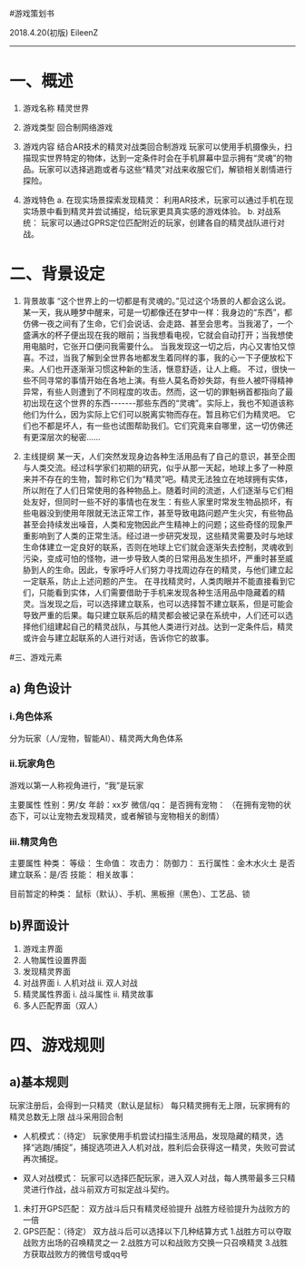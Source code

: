 #游戏策划书

2018.4.20(初版)
EileenZ

-----

# 一、概述
1. 游戏名称
精灵世界

2. 游戏类型
回合制网络游戏

3. 游戏内容
结合AR技术的精灵对战类回合制游戏
玩家可以使用手机摄像头，扫描现实世界特定的物体，达到一定条件时会在手机屏幕中显示拥有“灵魂”的物品。玩家可以选择逃跑或者与这些“精灵”对战来收服它们，解锁相关剧情进行探险。

4. 游戏特色
a. 在现实场景探索发现精灵：
利用AR技术，玩家可以通过手机在现实场景中看到精灵并尝试捕捉，给玩家更具真实感的游戏体验。
b.  对战系统：
玩家可以通过GPRS定位匹配附近的玩家，创建各自的精灵战队进行对战。


# 二、背景设定
1. 背景故事
“这个世界上的一切都是有灵魂的。”见过这个场景的人都会这么说。某一天，我从睡梦中醒来，可是一切都像还在梦中一样：我身边的“东西”，都仿佛一夜之间有了生命，它们会说话、会走路、甚至会思考。当我渴了，一个盛满水的杯子便出现在我的眼前；当我想看电视，它就会自动打开；当我想使用电脑时，它张开口便问我需要什么。
当我发现这一切之后，内心又害怕又惊喜。不过，当我了解到全世界各地都发生着同样的事，我的心一下子便放松下来。人们也开逐渐渐习惯这种新的生活，惬意舒适，让人上瘾。
不过，很快一些不同寻常的事情开始在各地上演。有些人莫名奇妙失踪，有些人被吓得精神异常，有些人则遭到了不同程度的攻击。然而，这一切的罪魁祸首都指向了最初出现在这个世界的东西-------那些东西的“灵魂”。实际上，我也不知道该称他们为什么，因为实际上它们可以脱离实物而存在。暂且称它们为精灵吧。
它们也不都是坏人，有一些也试图帮助我们。它们究竟来自哪里，这一切仿佛还有更深层次的秘密……


2. 主线提纲
  某一天，人们突然发现身边各种生活用品有了自己的意识，甚至企图与人类交流。经过科学家们初期的研究，似乎从那一天起，地球上多了一种原来并不存在的生物，暂时称它们为“精灵”吧。精灵无法独立在地球拥有实体，所以附在了人们日常使用的各种物品上。随着时间的流逝，人们逐渐与它们相处友好，但同时一些不好的事情也在发生：有些人家里时常发生物品损坏，有些电器没到使用年限就无法正常工作，甚至导致电路问题产生火灾，有些物品甚至会持续发出噪音，人类和宠物因此产生精神上的问题；这些奇怪的现象严重影响到了人类的正常生活。经过进一步研究发现，这些精灵需要及时与地球生命体建立一定良好的联系，否则在地球上它们就会逐渐失去控制，灵魂收到污染，变成可怕的怪物，进一步导致人类的日常用品发生损坏，严重时甚至威胁到人的生命。因此，专家呼吁人们努力寻找周边存在的精灵，与他们建立起一定联系，防止上述问题的产生。
  在寻找精灵时，人类肉眼并不能直接看到它们，只能看到实体，人们需要借助于手机来发现各种生活用品中隐藏着的精灵。当发现之后，可以选择建立联系，也可以选择暂不建立联系，但是可能会导致严重的后果。每只建立联系后的精灵都会被记录在系统中，人们还可以选择他们组建起自己的精灵战队，与其他人类进行对战。达到一定条件后，精灵或许会与建立起联系的人进行对话，告诉你它的故事。

#三、游戏元素
## a) 角色设计
### i.角色体系
分为玩家（人/宠物，智能AI）、精灵两大角色体系
### ii.玩家角色
游戏以第一人称视角进行，“我”是玩家

主要属性
性别：男/女
年龄：xx岁
微信/qq：
是否拥有宠物：
（在拥有宠物的状态下，可以让宠物去发现精灵，或者解锁与宠物相关的剧情）

### iii.精灵角色
主要属性
种类：
等级：
生命值：
攻击力：
防御力：
五行属性：金木水火土
是否建立联系：是/否
技能：
相关故事：

目前暂定的种类：
鼠标（默认）、手机、黑板擦（黑色）、工艺品、锁

## b)界面设计
1. 游戏主界面
2. 人物属性设置界面
3. 发现精灵界面
4. 对战界面
i. 人机对战
ii. 双人对战
5. 精灵属性界面
i. 战斗属性
ii. 精灵故事
6. 多人匹配界面（双人）

# 四、游戏规则
## a)基本规则
玩家注册后，会得到一只精灵（默认是鼠标）
每只精灵拥有无上限，玩家拥有的精灵总数无上限
战斗采用回合制

- 人机模式：（待定）
玩家使用手机尝试扫描生活用品，发现隐藏的精灵，选择“逃跑/捕捉”，捕捉选项进入人机对战，胜利后会获得这一精灵，失败可尝试再次捕捉。

- 双人对战模式：
玩家可以选择匹配玩家，进入双人对战，每人携带最多三只精灵进行作战，战斗前双方可拟定战斗契约。
1. 未打开GPS匹配：
双方战斗后只有精灵经验提升
战胜方经验提升为战败方的一倍
2. GPS匹配：（待定）
双方战斗后可以选择以下几种结算方式
1.战胜方可以夺取战败方出场的召唤精灵之一 
2.战胜方可以和战败方交换一只召唤精灵
3.战胜方获取战败方的微信号或qq号



